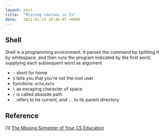 ```yaml
---
layout: post
title:  "Missing courses in CS"
date:   2021-01-23 19:46:07 +0800
---
```

## Shell

Shell is a programming environment. It parses the command by splitting it by whitespace, and then runs the program indicated by the first word, supplying each subsequent word as argument

- `~` short for home
- `$` tells you that you're not the root user 
- functions: `echo`,`date`
- `\` as escaping character of space
- `/` is called absoute path
- `.` refers to he current, and `..` to its parent directory


## Reference

[1] [The Missing Semester of Your CS Education](https://missing.csail.mit.edu/) 